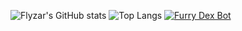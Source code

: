 ![Flyzar's GitHub stats](https://github-readme-stats.vercel.app/api?username=flyzar73&show_icons=true&theme=radical&locale=fr) ![Top Langs](https://github-readme-stats.vercel.app/api/top-langs/?username=flyzar73&layout=donut&theme=radical)
[![Furry Dex Bot](https://github-readme-stats.vercel.app/api/pin/?username=flyzar73&repo=Crowdin-to-Discord-API)](https://github.com/flyzar73/Crowdin-to-Discord-API)
